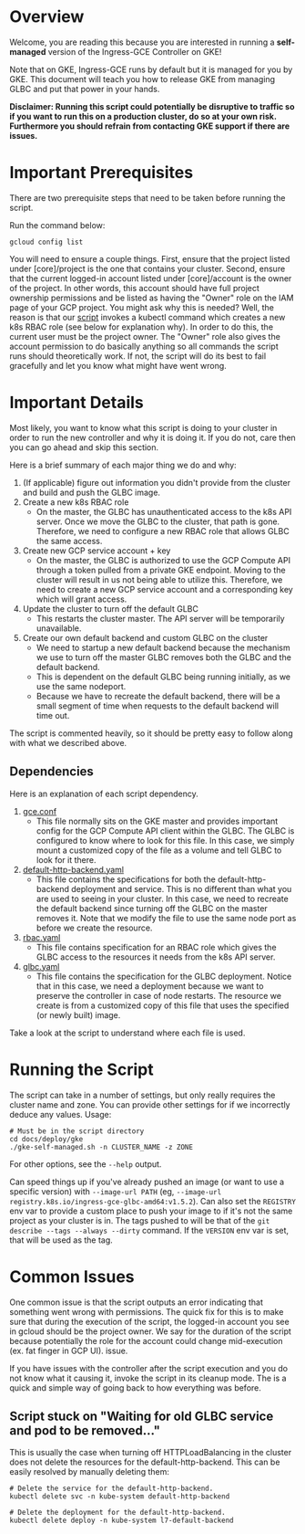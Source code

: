 # Overview

Welcome, you are reading this because you are interested in running a **self-managed** version of the
Ingress-GCE Controller on GKE!

Note that on GKE, Ingress-GCE runs by default but it is managed for you by GKE. This document
will teach you how to release GKE from managing GLBC and put that power in your hands.

**Disclaimer: Running this script could potentially be disruptive to traffic
so if you want to run this on a production cluster, do so at your own risk.
Furthermore you should refrain from contacting GKE support if there are issues.**

# Important Prerequisites

There are two prerequisite steps that need to be taken before running the script.

Run the command below:

`gcloud config list`

You will need to ensure a couple things. First, ensure that the project listed
under [core]/project is the one that contains your cluster. Second, ensure that
the current logged-in account listed under [core]/account is the owner of the project.
In other words, this account should have full project ownership permissions and be listed as
having the "Owner" role on the IAM page of your GCP project. You might ask why this
is needed? Well, the reason is that our [script](gke-self-managed.sh) invokes a kubectl command which
creates a new k8s RBAC role (see below for explanation why). In order to do this, the
current user must be the project owner. The "Owner" role also gives the account
permission to do basically anything so all commands the script runs should
theoretically work. If not, the script will do its best to fail gracefully
and let you know what might have went wrong.

# Important Details

Most likely, you want to know what this script is doing to your cluster in order
to run the new controller and why it is doing it. If you do not, care then you
can go ahead and skip this section.

Here is a brief summary of each major thing we do and why:

1. (If applicable) figure out information you didn't provide from the cluster and
   build and push the GLBC image.
2. Create a new k8s RBAC role
    * On the master, the GLBC has unauthenticated access to the k8s API server.
      Once we move the GLBC to the cluster, that path is gone. Therefore, we need to
      configure a new RBAC role that allows GLBC the same access.
3. Create new GCP service account + key
    * On the master, the GLBC is authorized to use the GCP Compute API through a
      token pulled from a private GKE endpoint. Moving to the cluster will result in
      us not being able to utilize this. Therefore, we need to create a new GCP
      service account and a corresponding key which will grant access.
4. Update the cluster to turn off the default GLBC
    * This restarts the cluster master. The API server will be temporarily unavailable.
5. Create our own default backend and custom GLBC on the cluster
    * We need to startup a new default backend because the mechanism we
      use to turn off the master GLBC removes both the GLBC and the default backend.
    * This is dependent on the default GLBC being running initially, as we use
      the same nodeport.
    * Because we have to recreate the default backend, there will be a small
      segment of time when requests to the default backend will time out.

The script is commented heavily, so it should be pretty easy to follow along
with what we described above.

## Dependencies

Here is an explanation of each script dependency.

1. [gce.conf](../resources/gce.conf)
    * This file normally sits on the GKE master and provides important config for
      the GCP Compute API client within the GLBC. The GLBC is configured to know
      where to look for this file. In this case, we simply mount a customized copy
      of the file as a volume and tell GLBC to look for it there.
2. [default-http-backend.yaml](../resources/default-http-backend.yaml)
    * This file contains the specifications for both the default-http-backend
      deployment and service. This is no different than what you are used to
      seeing in your cluster. In this case, we need to recreate the default
      backend since turning off the GLBC on the master removes it. Note that we
      modify the file to use the same node port as before we create the resource.
3. [rbac.yaml](../resources/rbac.yaml)
    * This file contains specification for an RBAC role which gives the GLBC
      access to the resources it needs from the k8s API server.
4. [glbc.yaml](../resources/glbc.yaml)
    * This file contains the specification for the GLBC deployment. Notice that in
      this case, we need a deployment because we want to preserve the controller
      in case of node restarts. The resource we create is from a customized copy of
      this file that uses the specified (or newly built) image.

Take a look at the script to understand where each file is used.

# Running the Script

The script can take in a number of settings, but only really requires the cluster
name and zone. You can provide other settings for if we incorrectly deduce any
values. Usage:

```shell
# Must be in the script directory
cd docs/deploy/gke
./gke-self-managed.sh -n CLUSTER_NAME -z ZONE
```

For other options, see the `--help` output.

Can speed things up if you've already pushed an image (or want to use a specific
version) with `--image-url PATH` (eg,
`--image-url registry.k8s.io/ingress-gce-glbc-amd64:v1.5.2`). Can also set the `REGISTRY`
env var to provide a custom place to push your image to if it's not the same project
as your cluster is in. The tags pushed to will be that of the
`git describe --tags --always --dirty` command. If the `VERSION` env var is set, that
will be used as the tag.

# Common Issues

One common issue is that the script outputs an error indicating that something
went wrong with permissions. The quick fix for this is to make sure that during
the execution of the script, the logged-in account you see in gcloud should be
the project owner. We say for the duration of the script because potentially
the role for the account could change mid-execution (ex. fat finger in GCP UI).
issue.

If you have issues with the controller after the script execution and you do not
know what it causing it, invoke the script in its cleanup mode. The is a quick
and simple way of going back to how everything was before.

## Script stuck on "Waiting for old GLBC service and pod to be removed..."

This is usually the case when turning off HTTPLoadBalancing in the cluster does
not delete the resources for the default-http-backend. This can be easily
resolved by manually deleting them:

```
# Delete the service for the default-http-backend.
kubectl delete svc -n kube-system default-http-backend

# Delete the deployment for the default-http-backend.
kubectl delete deploy -n kube-system l7-default-backend
```
